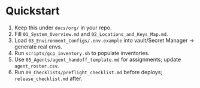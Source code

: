 # Quickstart
1) Keep this under `docs/org/` in your repo.
2) Fill `01_System_Overview.md` and `02_Locations_and_Keys_Map.md`.
3) Load `03_Environment_Configs/.env.example` into vault/Secret Manager → generate real envs.
4) Run `scripts/gcp_inventory.sh` to populate inventories.
5) Use `05_Agents/agent_handoff_template.md` for assignments; update `agent_roster.csv`.
6) Run `09_Checklists/preflight_checklist.md` before deploys; `release_checklist.md` after.
